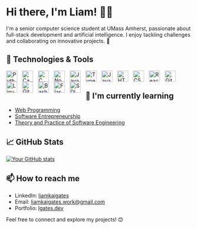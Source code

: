# Hi there, I'm Liam! 👋🏻

I'm a senior computer science student at UMass Amherst, passionate about full-stack development and artificial intelligence. I enjoy tackling challenges and collaborating on innovative projects. 🚀

## 🔧 Technologies & Tools

<img align="left" alt="Python" width="30px" style="padding-right:10px;" src="https://cdn.jsdelivr.net/gh/devicons/devicon/icons/python/python-plain.svg" /> <img align="left" alt="C++" width="30px" style="padding-right:10px;" src="https://cdn.jsdelivr.net/gh/devicons/devicon/icons/cplusplus/cplusplus-line.svg" /> <img align="left" alt="C" width="30px" style="padding-right:10px;" src="https://cdn.jsdelivr.net/gh/devicons/devicon/icons/c/c-line.svg" /> <img align="left" alt="NodeJS" width="30px" style="padding-right:10px;" src="https://cdn.jsdelivr.net/gh/devicons/devicon/icons/nodejs/nodejs-original.svg" /> <img align="left" alt="Java" width="30px" style="padding-right:10px;" src="https://cdn.jsdelivr.net/gh/devicons/devicon/icons/java/java-original.svg"/> <img align="left" alt="TypeScript" width="30px" style="padding-right:10px;" src="https://cdn.jsdelivr.net/gh/devicons/devicon/icons/typescript/typescript-plain.svg" /> <img align="left" alt="JavaScript" width="30px" style="padding-right:10px;" src="https://cdn.jsdelivr.net/gh/devicons/devicon/icons/javascript/javascript-plain.svg" /> <img align="left" alt="HTML" width="30px" style="padding-right:10px;" src="https://cdn.jsdelivr.net/gh/devicons/devicon/icons/html5/html5-plain.svg" /> <img align="left" alt="CSS" width="30px" style="padding-right:10px;" src="https://cdn.jsdelivr.net/gh/devicons/devicon/icons/css3/css3-plain.svg" /> <img align="left" alt="React" width="30px" style="padding-right:10px;" src="https://cdn.jsdelivr.net/gh/devicons/devicon/icons/react/react-original.svg" /> <img align="left" alt="Git" width="30px" style="padding-right:10px;" src="https://cdn.jsdelivr.net/gh/devicons/devicon/icons/git/git-original.svg" /> <img align="left" alt="Linux" width="30px" style="padding-right:10px;" src="https://cdn.jsdelivr.net/gh/devicons/devicon/icons/linux/linux-original.svg" /> <img align="left" alt="GitHub" width="30px" style="padding-right:10px;" src="https://cdn.jsdelivr.net/gh/devicons/devicon/icons/github/github-original.svg" /> <img align="left" alt="Bash" width="30px" style="padding-right:10px;" src="https://cdn.jsdelivr.net/gh/devicons/devicon/icons/bash/bash-original.svg" /> <img align="left" alt="Flask" width="30px" style="padding-right:10px;" src="https://cdn.jsdelivr.net/gh/devicons/devicon/icons/flask/flask-original.svg" /> <img align="left" alt="SDL" width="30px" style="padding-right:10px;" src="https://cdn.jsdelivr.net/gh/devicons/devicon/icons/sdl/sdl-original.svg" />
<br />

#

## 🌱 I'm currently learning

- <a href="https://tim-is.notion.site/COMPSCI-326-Web-Programming-4b91c5b62b5c4634a0aa324301e74a3c" target="_blank">Web Programming</a>
- <a href="https://content.cs.umass.edu/content/fall-2024-course-descriptions_gl=1*1nxewh5*_gcl_au*NzY3NDAzMjk5LjE3MjYwMTYyNjk.*_ga*MzczODAwMzMuMTcwNzY5OTY4Mg..*_ga_21RLS0L7EB*MTcyNjAxNjI3MC4yMDguMS4xNzI2MDE2Mjc2LjAuMC4w#:~:text=COMPSCI%20420%3A%20Software%20Entrepreneurship" target="_blank">Software Entrepreneurship</a>
- <a href="https://content.cs.umass.edu/content/fall-2024-course-descriptions?_gl=1*1nxewh5*_gcl_au*NzY3NDAzMjk5LjE3MjYwMTYyNjk.*_ga*MzczODAwMzMuMTcwNzY5OTY4Mg..*_ga_21RLS0L7EB*MTcyNjAxNjI3MC4yMDguMS4xNzI2MDE2Mjc2LjAuMC4w#:~:text=COMPSCI%20520%3A%20Theory%20and%20Practice%20of%20Software%20Engineering" target="_blank">Theory and Practice of Software Engineering</a>

## 📈 GitHub Stats

[![Your GitHub stats](https://github-readme-stats.vercel.app/api?username=liamkaigates&show_icons=true&theme=dark)](https://github.com/liamkaigates)

## 📫 How to reach me

- LinkedIn: <a href="https://www.linkedin.com/in/liamkaigates/" target="_blank">liamkaigates</a>
- Email: liamkaigates.work@gmail.com
- Portfolio: <a href="https://www.lgates.dev" target="_blank">lgates.dev</a>

Feel free to connect and explore my projects! 😊


